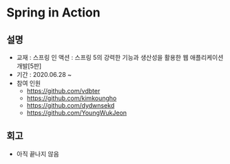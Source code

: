 # Spring in Action

## 설명
- 교재 : 스프링 인 액션 : 스프링 5의 강력한 기능과 생산성을 활용한 웹 애플리케이션 개발[5판]
- 기간 : 2020.06.28 ~ 
- 참여 인원
    - https://github.com/vdbter
    - https://github.com/kimkoungho
    - https://github.com/dydwnsekd
    - https://github.com/YoungWukJeon

## 회고
- 아직 끝나지 않음